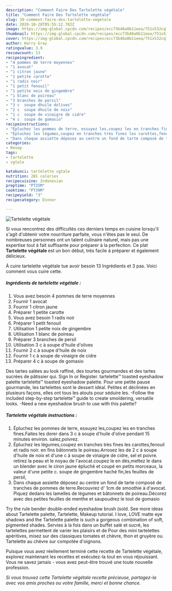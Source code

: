 ```yaml
---
description: "Comment Faire Des Tartelette végétale"
title: "Comment Faire Des Tartelette végétale"
slug: 39-comment-faire-des-tartelette-vegetale
date: 2020-10-28T05:55:12.782Z
image: https://img-global.cpcdn.com/recipes/ecc73b48a0b11eea/751x532cq70/tartelette-vegetale-photo-principale-de-la-recette.jpg
thumbnail: https://img-global.cpcdn.com/recipes/ecc73b48a0b11eea/751x532cq70/tartelette-vegetale-photo-principale-de-la-recette.jpg
cover: https://img-global.cpcdn.com/recipes/ecc73b48a0b11eea/751x532cq70/tartelette-vegetale-photo-principale-de-la-recette.jpg
author: Harry Gray
ratingvalue: 3.9
reviewcount: 13
recipeingredient:
- "4 pommes de terre moyennes"
- "1 avocat"
- "1 citron jaune"
- "1 petite carotte"
- "1 radis noir"
- "1 petit fenouil"
- "1 petite noix de gingembre"
- "1 blanc de poireau"
- "3 branches de persil"
- "3 c  soupe dhuile dolives"
- "2 c  soupe dhuile de noix"
- "1 c  soupe de vinaigre de cidre"
- "4 c  soupe de gomasio"
recipeinstructions:
- "Épluchez les pommes de terre, essuyez les,coupez les en tranches fines.Faites les dorer dans 3 c à soupe d&#39;huile d&#39;olive pendant 15 minutes environ. salez,poivrez."
- "Épluchez les légumes,coupez en tranches très fines les carottes,fenouil et radis noir. en fins bâtonnets le poireau.Arrosez les de 2 c à soupe d&#39;huile de noix et d&#39;une c à soupe de vinaigre de cidre, sel et poivre. retirez la peau et le noyau de l&#39;avocat.coupez le en dés,mettez le dans un blender avec le ciron jaune épluché et coupé en petits morceaux, la valeur d&#39;une petite c. soupe de gingembre haché fin,les feuilles de persil,"
- "Dans chaque assiette déposez au centre un fond de tarte composé de tranches de pommes de terre.Recouvrez d&#39; 1cm de smoothie à d&#39;avocat. Piquez dedans les lamelles de légumes et bâtonnets de poireau.Décorez avec des petites feuilles de menthe et saupoudrez le tout de gomasio"
categories:
- Resep
tags:
- tartelette
- vgtale

katakunci: tartelette vgtale 
nutrition: 281 calories
recipecuisine: Indonesian
preptime: "PT25M"
cooktime: "PT39M"
recipeyield: "3"
recipecategory: Dinner

---
```



![Tartelette végétale](https://img-global.cpcdn.com/recipes/ecc73b48a0b11eea/751x532cq70/tartelette-vegetale-photo-principale-de-la-recette.jpg)

Si vous rencontrez des difficultés ces derniers temps en cuisine lorsqu'il s'agit d'obtenir votre nourriture parfaite, vous n'êtes pas le seul. De nombreuses personnes ont un talent culinaire naturel, mais pas une expertise tout à fait suffisante pour préparer à la perfection. Ce plat <strong> Tartelette végétale </strong> est un bon début, très facile à préparer et également délicieux.

<!--inarticleads1-->

À cuire tartelette végétale tue avoir besoin 13 Ingrédients et 3 pas. Voici comment vous cuire cette.

##### Ingrédients de tartelette végétale :

1. Vous avez besoin 4 pommes de terre moyennes
1. Fournir 1 avocat
1. Fournir 1 citron jaune
1. Préparer 1 petite carotte
1. Vous avez besoin 1 radis noir
1. Préparer 1 petit fenouil
1. Utilisation 1 petite noix de gingembre
1. Utilisation 1 blanc de poireau
1. Préparer 3 branches de persil
1. Utilisation 3 c à soupe d&#39;huile d&#39;olives
1. Fournir 2 c à soupe d&#39;huile de noix
1. Fournir 1 c à soupe de vinaigre de cidre
1. Préparer 4 c à soupe de gomasio


Des tartes salées au look raffiné, des tourtes gourmandes et des tartes sucrées de pâtissier qui. Sign In or Register. tartelette™ toasted eyeshadow palette tartelette™ toasted eyeshadow palette. Pour une petite pause gourmande, les tartelettes sont le dessert idéal. Petites et déclinées en plusieurs façons, elles ont tous les atouts pour séduire les. -Follow the included step-by-step tartelette™ guide to create smoldering, versatile looks. -Need a new eyeshadow brush to use with this palette? 

<!--inarticleads2-->

##### Tartelette végétale instructions :

1. Épluchez les pommes de terre, essuyez les,coupez les en tranches fines.Faites les dorer dans 3 c à soupe d&#39;huile d&#39;olive pendant 15 minutes environ. salez,poivrez.
1. Épluchez les légumes,coupez en tranches très fines les carottes,fenouil et radis noir. en fins bâtonnets le poireau.Arrosez les de 2 c à soupe d&#39;huile de noix et d&#39;une c à soupe de vinaigre de cidre, sel et poivre. retirez la peau et le noyau de l&#39;avocat.coupez le en dés,mettez le dans un blender avec le ciron jaune épluché et coupé en petits morceaux, la valeur d&#39;une petite c. soupe de gingembre haché fin,les feuilles de persil,
1. Dans chaque assiette déposez au centre un fond de tarte composé de tranches de pommes de terre.Recouvrez d&#39; 1cm de smoothie à d&#39;avocat. Piquez dedans les lamelles de légumes et bâtonnets de poireau.Décorez avec des petites feuilles de menthe et saupoudrez le tout de gomasio


Try the rule bender double-ended eyeshadow brush (sold. See more ideas about Tartelette palette, Tartelette, Makeup tutorial. I love, LOVE matte eye shadows and the Tartelette palette is such a gorgeous combination of soft, pigmented shades. Servies à la fois dans un buffet salé et sucré, les tartelettes permettent de varier les plaisirs et de Pour des mini tartelettes apéritives, misez sur des classiques tomates et chèvre, thon et gruyère ou. Tartelette au chèvre sur compotée d&#39;oignons. 

<!--inarticleads1-->

<p>
Puisque vous avez réellement terminé cette recette de Tartelette végétale, explorez maintenant les recettes et exécutez-la tout en vous réjouissant. Vous ne savez jamais - vous avez peut-être trouvé une toute nouvelle profession.
</p>

<p>
<i>Si vous trouvez cette Tartelette végétale recette précieuse, partagez-la avec vos amis proches ou votre famille, merci et bonne chance.</i>
</p>
